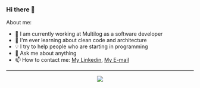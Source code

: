 ### Hi there 👋

About me:

- 🔭 I am currently working at Multilog as a software developer
- 🌱 I'm ever learning about clean code and architecture
- 💡 I try to help people who are starting in programming
- 💬 Ask me about anything
- 📫 How to contact me: [My Linkedin](https://www.linkedin.com/in/erlonfs), [My E-mail](erlon.efs@gmail.com)

---

<div align="center">
   <img src="https://github-profile-trophy.vercel.app/?username=erlonfs&theme=flat&no-frame=true&margin-w=30" />
</div>
